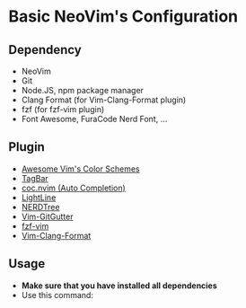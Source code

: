 # Basic NeoVim's Configuration

## Dependency
- NeoVim
- Git
- Node.JS, npm package manager
- Clang Format (for Vim-Clang-Format plugin)
- fzf (for fzf-vim plugin)
- Font Awesome, FuraCode Nerd Font, ...

## Plugin
- [Awesome Vim's Color Schemes](https://github.com/rafi/awesome-vim-colorschemes)
- [TagBar](https://github.com/preservim/tagbar)
- [coc.nvim (Auto Completion)](https://github.com/neoclide/coc.nvim)
- [LightLine](https://github.com/itchyny/lightline.vim)
- [NERDTree](https://github.com/preservim/nerdtree)
- [Vim-GitGutter](https://github.com/airblade/vim-gitgutter)
- [fzf-vim](https://github.com/junegunn/fzf.vim)
- [Vim-Clang-Format](https://github.com/rhysd/vim-clang-format)

## Usage
- **Make sure that you have installed all dependencies**
- Use this command:
```bash

```